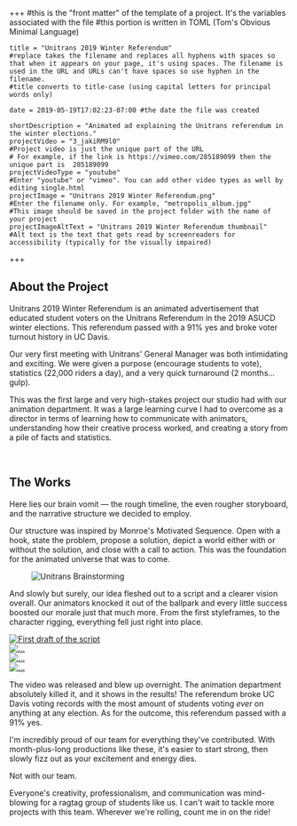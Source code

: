 +++
    #this is the "front matter" of the template of a project. It's the variables associated with the file
    #this portion is written in TOML (Tom's Obvious Minimal Language)
    
    title = "Unitrans 2019 Winter Referendum"
    #replace takes the filename and replaces all hyphens with spaces so that when it appears on your page, it's using spaces. The filename is used in the URL and URLs can't have spaces so use hyphen in the filename.
    #title converts to title-case (using capital letters for principal words only)
    
    date = 2019-05-19T17:02:23-07:00 #the date the file was created
    
    shortDescription = "Animated ad explaining the Unitrans referendum in the winter elections."
    projectVideo = "3_jakiRM9l0"
    #Project video is just the unique part of the URL  
    # For example, if the link is https://vimeo.com/285189099 then the unique part is  285189099
    projectVideoType = "youtube"
    #Enter "youtube" or "vimeo". You can add other video types as well by editing single.html 
    projectImage = "Unitrans 2019 Winter Referendum.png"
    #Enter the filename only. For example, "metropolis_album.jpg" 
    #This image should be saved in the project folder with the name of your project 
    projectImageAltText = "Unitrans 2019 Winter Referendum thumbnail"
    #Alt text is the text that gets read by screenreaders for accessibility (typically for the visually impaired) 

+++


<h2 class="section-title">About the Project</h2>
<p>Unitrans 2019 Winter Referendum is an animated advertisement that educated student voters on the Unitrans Referendum in the 2019 ASUCD winter elections. This referendum passed with a 91% yes and broke voter turnout history in UC Davis.

Our very first meeting with Unitrans' General Manager was both intimidating and exciting. We were given a purpose (encourage students to vote), statistics (22,000 riders a day), and a very quick turnaround (2 months... gulp).

This was the first large and very high-stakes project our studio had with our animation department. It was a large learning curve I had to overcome as a director in terms of learning how to communicate with animators, understanding how their creative process worked, and creating a story from a pile of facts and statistics.</p>
<br>

<h2 class="section-title">The Works</h2>
    <p>Here lies our brain vomit –– the rough timeline, the even rougher storyboard, and the narrative structure we decided to employ.</p>
        
   <p> Our structure was inspired by Monroe's Motivated Sequence. Open with a hook, state the problem, propose a solution, depict a world either with or without the solution, and close with a call to action. This was the foundation for the animated universe that was to come.</p>
        <div class="pp-gallery">
            <figure class="pp-gallery-item">
                <img src="Unitrans Brain Vomit.JPG" alt="Unitrans Brainstorming" />
            </figure>
        </div>
    <p>And slowly but surely, our idea fleshed out to a script and a clearer vision overall. Our animators knocked it out of the ballpark and every little success boosted our morale just that much more. From the first styleframes, to the character rigging, everything fell just right into place.</p>
        <!--
        <div class="pp-gallery">
            <figure class="pp-gallery-item">
                <img src="Unitrans Reference-1.jpg" alt="First draft of the script" />
            </figure>
            <figure class="pp-gallery-item">
                <img src="Unitrans Reference-2.jpg" alt="Rough storyboard" />
            </figure>
            <figure class="pp-gallery-item">
                <img src="Unitrans Reference-3.jpg" alt="Rough storyboard" />
            </figure>
            <figure class="pp-gallery-item">
                <img src="Unitrans Reference-4.jpg" alt="Project timeline" />
            </figure>
        </div>
        -->
        <div class="row">
            <div class="col-xs-3 col-md-3">
                <a href="#" class="thumbnail">
                <img src="Unitrans Reference-1.jpg" alt="First draft of the script">
                </a>
            </div>
            <div class="col-xs-3 col-md-3">
                <a href="#" class="thumbnail">
                <img src="Unitrans Reference-2.jpg" alt="...">
                </a>
            </div>
             <div class="col-xs-3 col-md-3">
                <a href="#" class="thumbnail">
                <img src="Unitrans Reference-3.jpg" alt="...">
                </a>
            </div>
             <div class="col-xs-3 col-md-3">
                <a href="#" class="thumbnail">
                <img src="Unitrans Reference-4.jpg" alt="...">
                </a>
            </div>           
        </div>
    <p>The video was released and blew up overnight. The animation department absolutely killed it, and it shows in the results! The referendum broke UC Davis voting records with the most amount of students voting <i>ever</i> on anything at any election. As for the outcome, this referendum passed with a 91% yes.</p>
    <p>I'm incredibly proud of our team for everything they've contributed. With month-plus-long productions like these, it's easier to start strong, then slowly fizz out as your excitement and energy dies.</p>
    <p>Not with our team.</p>
    <p>Everyone's creativity, professionalism, and communication was mind-blowing for a ragtag group of students like us. I can't wait to tackle more projects with this team. Wherever we're rolling, count me in on the ride!</p>

    

<!-- a new line in markdown will not be displayed in the browser.
\
\
\ 
the lines above this line showed up because they started with backslash (NOT A NORMAL SLASH) \
*here's some "emphasized" text, which defaults to italics but you can make it anythign you want in css*
**here's some "strong" text, which defaults to bold but you can make it anything you want in css**

Below is a list
* asterisks make bullets
- hyphens make bullets
+ plusses make bullets
* you can choose! -->

